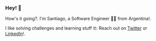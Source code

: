 ### Hey! 👋

How's it going?. I'm Santiago, a Software Engineer 👨‍💻 from Argentina!. 

I like solving challenges and learning stuff 🤓. Reach out on [Twitter](https://twitter.com/spersico) or [LinkedIn](https://www.linkedin.com/in/spersico/)!.
